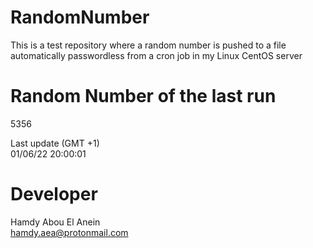 # RandomNumber    
This is a test repository where a random number is pushed to a file automatically passwordless from a cron job in my Linux CentOS server    
# Random Number of the last run   
5356
      
Last update (GMT +1)    
01/06/22 20:00:01
# Developer    
Hamdy Abou El Anein   
hamdy.aea@protonmail.com

